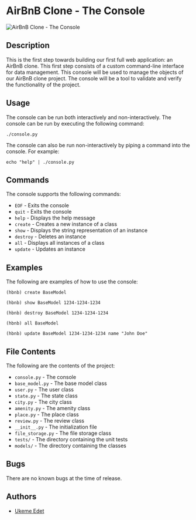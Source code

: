# AirBnB Clone - The Console

![AirBnB Clone - The Console](https://i.imgur.com/3v3v3zV.png)

## Description

This is the first step towards building our first full web application: an AirBnB clone. This first step consists of a custom command-line interface for data management. This console will be used to manage the objects of our AirBnB clone project. The console will be a tool to validate and verify the functionality of the project.

## Usage

The console can be run both interactively and non-interactively. The console can be run by executing the following command:

```
./console.py
```

The console can also be run non-interactively by piping a command into the console. For example:

```
echo "help" | ./console.py
```

## Commands

The console supports the following commands:

-   `EOF` - Exits the console
-   `quit` - Exits the console
-   `help` - Displays the help message
-   `create` - Creates a new instance of a class
-   `show` - Displays the string representation of an instance
-   `destroy` - Deletes an instance
-   `all` - Displays all instances of a class
-   `update` - Updates an instance

## Examples

The following are examples of how to use the console:

```
(hbnb) create BaseModel
```

```
(hbnb) show BaseModel 1234-1234-1234
```

```
(hbnb) destroy BaseModel 1234-1234-1234
```

```
(hbnb) all BaseModel
```

```
(hbnb) update BaseModel 1234-1234-1234 name "John Doe"
```

## File Contents

The following are the contents of the project:

-   `console.py` - The console
-   `base_model.py` - The base model class
-   `user.py` - The user class
-   `state.py` - The state class
-   `city.py` - The city class
-   `amenity.py` - The amenity class
-   `place.py` - The place class
-   `review.py` - The review class
-   `__init__.py` - The initialization file
-   `file_storage.py` - The file storage class
-   `tests/` - The directory containing the unit tests
-   `models/` - The directory containing the classes

## Bugs

There are no known bugs at the time of release.

## Authors

-   [Ukeme Edet](https://github.com/Ukeme-Edet)
